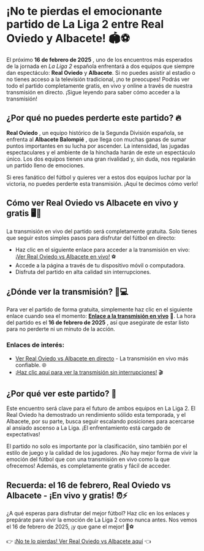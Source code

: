 # ¡No te pierdas el emocionante partido de La Liga 2 entre Real Oviedo y Albacete! 🏟️⚽

El próximo **16 de febrero de 2025** , uno de los encuentros más esperados de la jornada en _La Liga 2_ española enfrentará a dos equipos que siempre dan espectáculo: **Real Oviedo** y **Albacete**. Si no puedes asistir al estadio o no tienes acceso a la televisión tradicional, ¡no te preocupes! Podrás ver todo el partido completamente gratis, en vivo y online a través de nuestra transmisión en directo. ¡Sigue leyendo para saber cómo acceder a la transmisión!

## ¿Por qué no puedes perderte este partido? 🔥

**Real Oviedo** , un equipo histórico de la Segunda División española, se enfrenta al **Albacete Balompié** , que llega con muchas ganas de sumar puntos importantes en su lucha por ascender. La intensidad, las jugadas espectaculares y el ambiente de la hinchada harán de este un espectáculo único. Los dos equipos tienen una gran rivalidad y, sin duda, nos regalarán un partido lleno de emociones.

Si eres fanático del fútbol y quieres ver a estos dos equipos luchar por la victoria, no puedes perderte esta transmisión. ¡Aquí te decimos cómo verlo!

## Cómo ver Real Oviedo vs Albacete en vivo y gratis 🖥️🎥

La transmisión en vivo del partido será completamente gratuita. Solo tienes que seguir estos simples pasos para disfrutar del fútbol en directo:

- Haz clic en el siguiente enlace para acceder a la transmisión en vivo: [¡Ver Real Oviedo vs Albacete en vivo!](https://tinyurl.com/livestreamfreeo?st=Real+Oviedo+vs+Albacete&si=ghc) ⚽
- Accede a la página a través de tu dispositivo móvil o computadora.
- Disfruta del partido en alta calidad sin interrupciones.

## ¿Dónde ver la transmisión? 📲💻

Para ver el partido de forma gratuita, simplemente haz clic en el siguiente enlace cuando sea el momento: **[Enlace a la transmisión en vivo](https://tinyurl.com/livestreamfreeo?st=Real+Oviedo+vs+Albacete&si=ghc)** 📅. La hora del partido es el **16 de febrero de 2025** , así que asegúrate de estar listo para no perderte ni un minuto de la acción.

### Enlaces de interés:

- [Ver Real Oviedo vs Albacete en directo](https://tinyurl.com/livestreamfreeo?st=Real+Oviedo+vs+Albacete&si=ghc) - La transmisión en vivo más confiable. 🌐
- [¡Haz clic aquí para ver la transmisión sin interrupciones!](https://tinyurl.com/livestreamfreeo?st=Real+Oviedo+vs+Albacete&si=ghc) 🎬

## ¿Por qué ver este partido? 🤔

Este encuentro será clave para el futuro de ambos equipos en La Liga 2. El Real Oviedo ha demostrado un rendimiento sólido esta temporada, y el Albacete, por su parte, busca seguir escalando posiciones para acercarse al ansiado ascenso a La Liga. ¡El enfrentamiento está cargado de expectativas!

El partido no solo es importante por la clasificación, sino también por el estilo de juego y la calidad de los jugadores. ¡No hay mejor forma de vivir la emoción del fútbol que con una transmisión en vivo como la que ofrecemos! Además, es completamente gratis y fácil de acceder.

## Recuerda: el 16 de febrero, **Real Oviedo vs Albacete** - ¡En vivo y gratis! ⏰⚡

¿A qué esperas para disfrutar del mejor fútbol? Haz clic en los enlaces y prepárate para vivir la emoción de La Liga 2 como nunca antes. Nos vemos el 16 de febrero de 2025, ¡y que gane el mejor! 🎉⚽

👉 [¡No te lo pierdas! Ver Real Oviedo vs Albacete aquí](https://tinyurl.com/livestreamfreeo?st=Real+Oviedo+vs+Albacete&si=ghc) 👈
